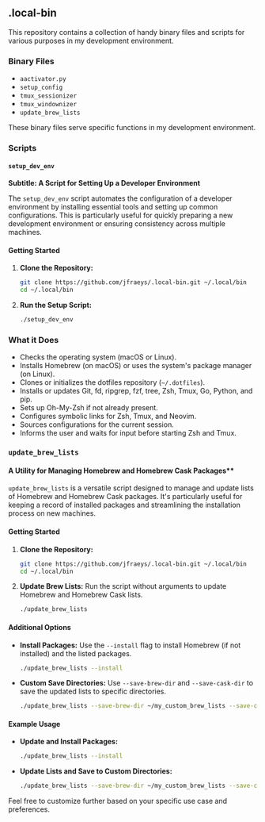 ## .local-bin

This repository contains a collection of handy binary files and scripts for various purposes in my development environment.

### Binary Files

- `aactivator.py`
- `setup_config`
- `tmux_sessionizer`
- `tmux_windownizer`
- `update_brew_lists`

These binary files serve specific functions in my development environment.

### Scripts

#### `setup_dev_env`

**Subtitle: A Script for Setting Up a Developer Environment**

The `setup_dev_env` script automates the configuration of a developer environment by installing essential tools and setting up common configurations. This is particularly useful for quickly preparing a new development environment or ensuring consistency across multiple machines.

#### Getting Started

1. **Clone the Repository:**
    ```bash
    git clone https://github.com/jfraeys/.local-bin.git ~/.local/bin
    cd ~/.local/bin
    ```

2. **Run the Setup Script:**
    ```bash
    ./setup_dev_env
    ```

### What it Does

- Checks the operating system (macOS or Linux).
- Installs Homebrew (on macOS) or uses the system's package manager (on Linux).
- Clones or initializes the dotfiles repository (`~/.dotfiles`).
- Installs or updates Git, fd, ripgrep, fzf, tree, Zsh, Tmux, Go, Python, and pip.
- Sets up Oh-My-Zsh if not already present.
- Configures symbolic links for Zsh, Tmux, and Neovim.
- Sources configurations for the current session.
- Informs the user and waits for input before starting Zsh and Tmux.

### `update_brew_lists`

#### A Utility for Managing Homebrew and Homebrew Cask Packages**

`update_brew_lists` is a versatile script designed to manage and update lists of Homebrew and Homebrew Cask packages. It's particularly useful for keeping a record of installed packages and streamlining the installation process on new machines.

#### Getting Started

1. **Clone the Repository:**
    ```bash
    git clone https://github.com/jfraeys/.local-bin.git ~/.local/bin
    cd ~/.local/bin
    ```

2. **Update Brew Lists:**
    Run the script without arguments to update Homebrew and Homebrew Cask lists.
    ```bash
    ./update_brew_lists
    ```

#### Additional Options

- **Install Packages:**
    Use the `--install` flag to install Homebrew (if not installed) and the listed packages.
    ```bash
    ./update_brew_lists --install
    ```

- **Custom Save Directories:**
    Use `--save-brew-dir` and `--save-cask-dir` to save the updated lists to specific directories.
    ```bash
    ./update_brew_lists --save-brew-dir ~/my_custom_brew_lists --save-cask-dir ~/my_custom_cask_lists
    ```

#### Example Usage

- **Update and Install Packages:**
    ```bash
    ./update_brew_lists --install
    ```

- **Update Lists and Save to Custom Directories:**
    ```bash
    ./update_brew_lists --save-brew-dir ~/my_custom_brew_lists --save-cask-dir ~/my_custom_cask_lists
    ```

Feel free to customize further based on your specific use case and preferences.

